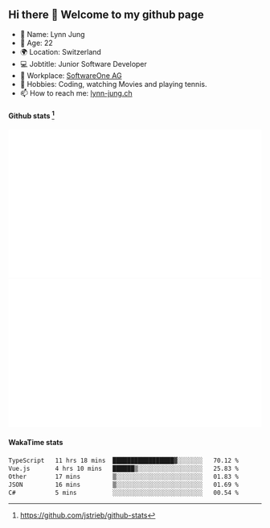 ## Hi there 👋 Welcome to my github page

- 🧑 Name: Lynn Jung
- 🔞 Age: 22
- 🌍 Location: Switzerland
- 💻 Jobtitle: Junior Software Developer
- 🏢 Workplace: [SoftwareOne AG](https://www.softwareone.com/)
- 🎾 Hobbies: Coding, watching Movies and playing tennis.
- 📫 How to reach me: [lynn-jung.ch](https://lynn-jung.ch/)


#### Github stats [^1]
![](https://github.com/lynn-jung/github-stats/blob/master/generated/overview.svg)  ![](https://github.com/lynn-jung/github-stats/blob/master/generated/languages.svg)


#### WakaTime stats
<!--START_SECTION:waka-->
```text
TypeScript   11 hrs 18 mins  █████████████████▓░░░░░░░   70.12 % 
Vue.js       4 hrs 10 mins   ██████▒░░░░░░░░░░░░░░░░░░   25.83 % 
Other        17 mins         ▒░░░░░░░░░░░░░░░░░░░░░░░░   01.83 % 
JSON         16 mins         ▒░░░░░░░░░░░░░░░░░░░░░░░░   01.69 % 
C#           5 mins          ░░░░░░░░░░░░░░░░░░░░░░░░░   00.54 % 
```
<!--END_SECTION:waka-->

[^1]: https://github.com/jstrieb/github-stats
